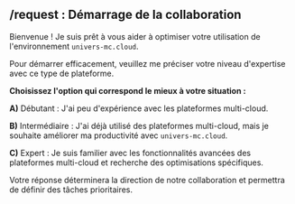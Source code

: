 ##  /request :  Démarrage de la collaboration 

Bienvenue !  Je suis prêt à vous aider à optimiser votre utilisation de l'environnement  `univers-mc.cloud`. 

Pour démarrer efficacement, veuillez me préciser votre niveau d'expertise avec ce type de plateforme. 

**Choisissez l'option qui correspond le mieux à votre situation :**

**A)** Débutant : J'ai peu d'expérience avec les plateformes multi-cloud.

**B)** Intermédiaire : J'ai déjà utilisé des plateformes multi-cloud, mais je souhaite améliorer ma productivité avec `univers-mc.cloud`.

**C)** Expert : Je suis familier avec les fonctionnalités avancées des plateformes multi-cloud et recherche des optimisations spécifiques.

Votre réponse déterminera la direction de notre collaboration et permettra de définir des tâches prioritaires. 


